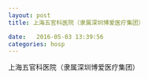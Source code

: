 ```yaml
--- 
layout: post 
title: 上海五官科医院（隶属深圳博爱医疗集团）

date:   2016-05-03 13:39:56 
categories: hosp 
--- 
```

   
上海五官科医院（隶属深圳博爱医疗集团）
